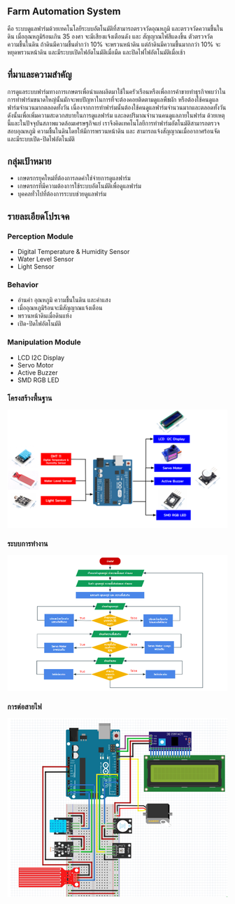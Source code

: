 ## Farm Automation System
คือ ระบบดูแลฟาร์มด้วยเทคโนโลยีระบบอัตโนมัติที่สามารถตรวจวัดอุณหภูมิ และตรวจวัดความชื้นในดิน เมื่ออุณหภูมิร้อนเกิน 35 องศา จะมีเสียงแจ้งเตือนดัง 
และ สัญญาณไฟสีแดงขึ้น 
ตัวตรวจวัดความชื้นในดิน ถ้าดินมีความชื้นต่ำกว่า 10% จะพรวนหน้าดิน แต่ถ้าดินมีความชื้นมากกว่า 10% จะหยุดพรวนหน้าดิน 
และมีระบบเปิดไฟอัตโนมัติเมื่อมืด และปิดไฟไฟอัตโนมัติเมื่อเช้า
## ที่มาและความสำคัญ
การดูแลระบบฟาร์มทางการเกษตรเพื่อนำผลผลิตมาใช้ในครัวเรือนหรือเพื่อการค้าขายทำธุรกิจพบว่าใน การทำฟาร์มขนาดใหญ่นั้นมักจะพบปัญหาในการที่จะต้องคอยติดตามดูแลพืชผัก หรือต้องใช้คนดูแลฟาร์มจำนวนมากตลอดทั้งวัน เนื่องจากการทำฟาร์มนั้นต้องใช้คนดูแลฟาร์มจำนวนมากและตลอดทั้งวัน ดังนั้นเพื่อเพิ่มความสะดวกสบายในการดูแลฟาร์ม และลดปริมาณจำนวนคนดูแลภายในฟาร์ม ด้วยเหตุนี้และในปัจจุบันสภาพแวดล้อมเศรษฐกิจแย่ เราจึงคิดเทคโนโลยีการทำฟาร์มอัตโนมัติสามารถตรวจสอบอุณหภูมิ ความชื้นในดินโดยให้มีการพรวนหน้าดิน และ สามารถแจ้งสัญญาณเมื่ออากาศร้อนจัด  และมีระบบเปิด-ปิดไฟอัตโนมัติ
## กลุ่มเป้าหมาย
- เกษตรกรยุคใหม่ที่ต้องการลดค่าใช่จ่ายการดูแลฟาร์ม 
- เกษตรกรที่มีความต้องการใช้ระบบอัตโนมัติเพื่อดูแลฟาร์ม 
- บุคคลทั่วไปที่ต้องการระบบช่วยดูแลฟาร์ม
## รายละเอียดโปรเจค
### Perception Module
- Digital Temperature & Humidity Sensor
- Water Level Sensor
- Light Sensor
### Behavior
- อ่านค่า อุณหภูมิ ความชื้นในดิน และค่าแสง 
- เมื่ออุณหภูมิร้อนจะมีสัญญาณแจ้งเตือน
- พรวนหน้าดินเมื่อดินแห้ง
- เปิด-ปิดไฟอัตโนมัติ
### Manipulation Module
- LCD I2C Display
- Servo Motor
- Active Buzzer
- SMD RGB LED
### โครงสร้างพื้นฐาน
![imgur](https://github.com/PearAreeya/Farm-Automation-System/blob/master/img1/q.PNG)
### ระบบการทำงาน
![imgur](https://github.com/PearAreeya/Farm-Automation-System/blob/master/img1/p2.PNG)
### การต่อสายไฟ
![imgur](https://github.com/PearAreeya/Farm-Automation-System/blob/master/img1/9.PNG)
